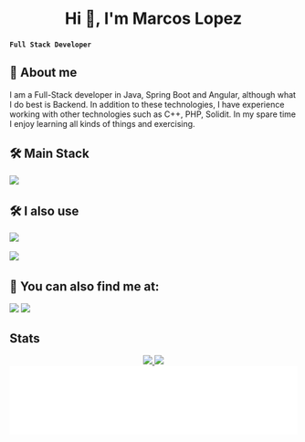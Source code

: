 <h1 align="center">Hi 👋, I'm Marcos Lopez</h1>

**`Full Stack Developer`**
## 🚀 About me
I am a Full-Stack developer in Java, Spring Boot and Angular, although what I do best is Backend. In addition to these technologies, I have experience working with other technologies such as C++, PHP, Solidit. In my spare time I enjoy learning all kinds of things and exercising.

## 🛠 Main Stack
<p user-select="none" align="left">
   <a href="#" rel="noreferrer"> <img src="https://skillicons.dev/icons?i=spring,angular,ts,java,mysql"/> </a>
</p>

## 🛠 I also use
<p align="left"> 
   <a href="#" rel="noreferrer"> <img src="https://skillicons.dev/icons?i=kafka,tailwind,html,css,bootstrap,hibernate,js,cpp,py,php,c,reactivex"/> </a>
</p>
<p align="left"> 
   <a href="#" rel="noreferrer"> <img src="https://skillicons.dev/icons?i=linux,gcp,docker,git,postman,idea,vscode,maven,figma"/> </a>
</p>

## 🔗 You can also find me at:
<div data-size="medium" data-theme="light" data-type="HORIZONTAL" data-vanity="marcos-lopez-dev" data-version="v1"> 
  <a href = https://es.stackoverflow.com/users/301174/marcos-lopez"><img src="https://img.shields.io/badge/-Stack_OverFlow-F48023?style=for-the-badge&logo=stackoverflow&logoColor=white" target="_blank"></a>
  <a href="https://ar.linkedin.com/in/marcos-lopez-dev?trk=profile-badge" target="_blank"><img src="https://img.shields.io/badge/-LinkedIn-%230077B5?style=for-the-badge&logo=linkedin&logoColor=white" target="_blank"></a> 

## Stats

<div align="center">
  <a href="https://github.com/MarcossIC">
  <img height="180em" src="https://github-readme-stats.vercel.app/api?username=marcossIC&show_icons=true&theme=gruvbox&include_all_commits=true&count_private=true&border_color=5c5c5c"/>
  <img height="180em" src="https://github-readme-stats.vercel.app/api/top-langs/?username=marcossIC&layout=compact&langs_count=7&theme=gruvbox&border_color=5c5c5c"/>
</div>

<img height="120" alt="Gracias por la visita" width="100%" src="https://raw.githubusercontent.com/MarcossIC/MarcossIC/2920ef0652b5e52e779dd9a6d974df7d2e450e0a/thxyw.svg" />
